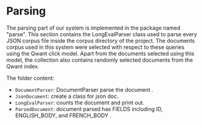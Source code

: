 # Parsing

The parsing part of our system is implemented in the package named "parse". This section
contains the LongEvalParser class used to parse every JSON corpus file inside the corpus directory
of the project. 
The documents corpus used in this system were selected with respect to these queries using the Qwant 
click model. Apart from the documents selected using this model, the collection also contains randomly
selected documents from the Qwant index.

The folder content: 
* `DocumentParser`: DocumentParser parse the document .
* `JsonDocument`: create a class for json doc.
* `LongEvalParser`: counts the document and print out.
* `ParsedDocument`:  document parsed has FIELDS including ID, ENGLISH_BODY, and FRENCH_BODY .